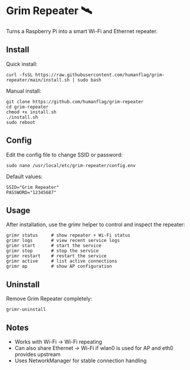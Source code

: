 # Grim Repeater 🛰️

Turns a Raspberry Pi into a smart Wi-Fi and Ethernet repeater.

## Install

Quick install:

    curl -fsSL https://raw.githubusercontent.com/humanflag/grim-repeater/main/install.sh | sudo bash

Manual install:

    git clone https://github.com/humanflag/grim-repeater
    cd grim-repeater
    chmod +x install.sh
    ./install.sh
    sudo reboot

## Config

Edit the config file to change SSID or password:

    sudo nano /usr/local/etc/grim-repeater/config.env

Default values:

    SSID="Grim Repeater"
    PASSWORD="12345687"

## Usage

After installation, use the grimr helper to control and inspect the repeater:

    grimr status     # show repeater + Wi-Fi status
    grimr logs       # view recent service logs
    grimr start      # start the service
    grimr stop       # stop the service
    grimr restart    # restart the service
    grimr active     # list active connections
    grimr ap         # show AP configuration

## Uninstall

Remove Grim Repeater completely:

    grimr-uninstall

## Notes

- Works with Wi-Fi → Wi-Fi repeating
- Can also share Ethernet → Wi-Fi if wlan0 is used for AP and eth0 provides upstream
- Uses NetworkManager for stable connection handling
